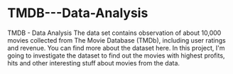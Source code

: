 # TMDB---Data-Analysis
TMDB - Data Analysis
The data set contains observation of about 10,000 movies collected from The Movie Database (TMDb), including user ratings and revenue. You can find more about the dataset here. In this project, I'm going to investigate the dataset to find out the movies with highest profits, hits and other interesting stuff about movies from the data.

